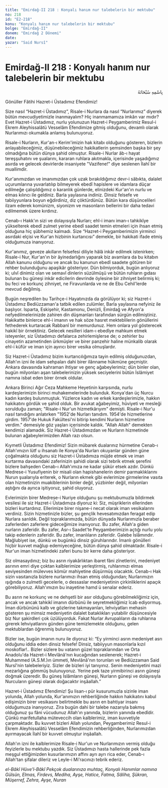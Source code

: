 ```yaml
---
title: "Emirdağ-II 218 : Konyalı hanım nur talebelerin bir mektubu"
no: 218
id: "E2-218"
konu: "Konyalı hanım nur talebelerin bir mektubu"
bolge: "Emirdağ-II"
donem: "Emirdağ 2 Dönemi"
date: 
yazar: "Said Nursî"
---
```


# Emirdağ-II 218 : Konyalı hanım nur talebelerin bir mektubu

<p class="arabic" dir="rtl" title="Meal: “Her türlü noksan sıfatlardan yüce olan Allah’ın adıyla.”">بِاسْمِهِ سُبْحَانَهُ</p>

Gönüller Fâtihi Hazret-i Üstadımız Efendimiz!

Size nasıl “Hazret-i Üstadımız”, Risale-i Nurlara da nasıl “Nurlarımız” diyerek bütün mevcudiyetimizle inanmayalım? Hiç inanmamamıza imkân var mıdır? Evet Hazret-i Üstadımız, nurlu yolunuzun Hazret-i Peygamberimiz Resul-i Ekrem Aleyhissalâtü Vesselâm Efendimize gitmiş olduğunu, devamlı olarak Nurlarımızı okumakla anlamış bulunuyoruz.

Risale-i Nurların, Kur'an-ı Kerim'imizin hak kitabı olduğunu gösteren, bizlerin anlayabileceğimiz, düşünebileceğimiz hakikatlerin şemsinden başka bir şey olmadığına bütün dünya şahid olmuştur. Risale-i Nurlar âb-ı hayat tereşşuhatını ve şualarını, kararan ruhlara akıtmakla, içerisinde yaşadığımız asırda ve gelecek devirlerde insaniyete "Vazifene!" diye seslenen İlahî bir muallimdir.

Kur'anımızdan ve imanımızdan çok uzak bırakıldığımız devr-i sâbıkta, dalalet uçurumlarına yuvarlatılıp bilmeyerek ebedî hapislere ve idamlara düçar edilmeğe çalışıldığımız o karanlık günlerde, elinizdeki Kur'an'ın nurlu ve elmas kılıncı ile geldiniz. Barla yaylasına indiniz. Dinsiz felsefe ve tabiiyyunlara boyun eğdirdiniz, diz çöktürdünüz. Bütün kara düşüncelileri ilzam ederek komünizm, siyonizm ve masonların bellerini bir daha tedavi edilmemek üzere kırdınız.

Cenab-ı Hakk'ın sizi ve dolayısıyla Nurları; ehl-i imanı iman-ı tahkikîye yükselterek ebedî zulmet yerine ebedî saadet temin etmeleri için ihsan etmiş olduğuna hiç şübhemiz kalmadı. Size “Hazret-i Peygamberimizin yirminci asırdaki elçisi ve Kur'an hizbinin kurtarıcısı” demekle, bir hakikati ifade etmiş olduğumuza inanıyoruz.

Kur'anımız, geveze akılların felsefesi diliyle hâlâ inkâr edilmek istenirken; Risale-i Nur, Kur'an'ın bir âyinedarlığını yaparak biz avamlara da bu kitabın Allah kanunu olduğunu ve ancak bu kanunun ebedî saadete götüren bir rehber bulunduğunu apaşikâr gösteriyor. Dün bilmiyorduk, bugün anlıyoruz ki; ulvî dinimiz olan ve semavî dinlerin süzülmüşü ve bütün ruhların gıdası bulunan bu güneşi inkâr edicilerin devrinde öylesine bir zihniyet belirmiş ki; bu feci ve korkunç zihniyet, ne Firavunlarda ve ne de Ebu Cehil'lerde mevcud değilmiş.

Bugün neşredilen bu Tarihçe-i Hayatınızda da görülüyor ki; siz Hazret-i Üstadımız Bediüzzaman'a tatbik edilen zulümler, Barla yaylasına nefyiniz ile başlıyor. Isparta, Eskişehir, Kastamonu, Denizli, Emirdağ ve Afyon'a nefyedilmelerinizde zahiren din düşmanları tarafından sürgün edilmiştiniz. Hakikatte binlerce ehl-i imanın ve hak söze hasret mekteblilerin gönüllerini fethederek kurtaracak Rabbanî bir memurdunuz. Hem onlara yol gösterecek hakikî bir örnektiniz. Gelecek nesilleri idam-ı ebedîye mahkum etmek isteyenler, siz Üstadımızı defalarca zehirlemişlerse de; o zehirler bu cinayetin azametinden ürkmüşler ve birer panzehir haline münkalib olarak ehl-i küfür ve iman için ayırıcı birer vesika olmuşlardır.

Siz Hazret-i Üstadımız bizim kurtarıcılığımıza tayin edilmiş olduğunuzdan, Allah'ın izni ile idam sehpaları dahi birer ilânname hükmüne geçmiştir. Ankara davasında kahraman ihtiyar ve genç ağabeylerimiz; dün binler olan, bugün milyonları aşan talebelerinizin yüksek seciyelerini bütün İslâmiyet namına isbat eden birer örnek oldular.

Ankara Birinci Ağır Ceza Mahkeme Heyetinin karşısında, nurlu kardeşlerimizin birinci muhakemelerinde bulunduk. Konya'dan üç Nurcu kadın kardeş bulunmuştuk. Yüzlerce kadın ve erkek kardeşlerimizle, hakkın hakikatını gördük ve şahid olduk. Bir avukat ağabeyimiz, hüviyeti ve mesleği sorulduğu zaman; "Risale-i Nur'un hizmetkârıyım" demişti. Risale-i Nur'u nasıl tanıdığını anlatırken "1952'de Nurları tanıdım. 1954'de hizmetlerine girdim. 1957'de Hukuk Fakültesi'ni bitirip kendimi Nurların hizmetine verdim." demesiyle göz yaşları içerisinde kaldık. "Allah Allah" demekten kendimizi alamadık. Siz Hazret-i Üstadımızdan ve Nurların hizmetinde bulunan ağabeylerimizden Allah razı olsun.

Kıymetli Üstadımız Efendimiz! Sizin mübarek dualarınız hürmetine Cenab-ı Allah'ımızın lütf u ihsanatı ile Konya'da Nurları okuyanlar günden güne çoğalmakta olduğunu siz Hazret-i Üstadımıza müjde etmek ve iman kurtarma davasındaki zaferinizin şahidi olarak sizi tebrik etmek şerefini bizlere bahşeden Cenab-ı Allah'ımıza ne kadar şükür etsek azdır. Dünkü Medrese-i Yusufiyenin bir misali olan hapishanelerin demir parmaklıklarını Nurun şualarıyla eriterek, o Nurların ekmek gibi evlerimize girmelerine vasıta olan hizmetinizin muakiblerinin binler değil, yüzbinler değil, milyonları aştığını da ayrıca işitiyoruz, şahid oluyoruz.

Evlerimizin birer Medrese-i Nuriye olduğunu şu mektubumuzla bildirmek vesilesi ile siz Hazret-i Üstadımıza diyoruz ki: Siz, müşriklerin ellerinden bizleri kurtardınız. Ellerimize birer nişane-i necat olarak iman vesikalarını verdiniz. Sizin hizmetinizle bizler, şu gençlik hevesatımızdan feragat edip Nurlara sarıldık. Değil topraklarımızda, bütün dünyada Nurlarımızla beraber zaferlerden zaferlere gideceğimize inanıyoruz. Bu zafer, Allah'a giden nurların zaferidir. Bu zafer, Asr-ı Saadet'te Peygamberimizin açtığı nurlu yolu takip edenlerin zaferidir. Bu zafer, imanlıların zaferidir. Galebe İslâmındır. Mağlubiyet ise, dünkü ve bugünkü dinsiz güruhlarındır. İmanlı gönülleri hiçbir kuvvet mağlup edemiyeceğine, bütün dünya şahid olmaktadır. Risale-i Nur'un iman hizmetindeki zaferi bunu bir kerre daha gösteriyor.

Siz olmasaydınız; biz bu asrın riyakârlıktan ibaret fâni zînetlerini, medeniyet asrının emri diye çoktan kalblerimize yerleştirmiş, ruhlarımızı elmas seviyesinden mülevves kömür mahiyetine düşürmüş olacaktık. Cenab-ı Hak sizin vasıtanızla bizlere nurlarımızı ihsan etmiş olduğundan; Nurlarımızın ışığında o zulmetli gecelerle, o dessaslar medeniyetinin çirkinliklerini apaçık görebiliyoruz. Allah'ımızın bu inayetine hamd ü senalar ederiz.

Bu asrın ne korkunç ve ne dehşetli bir asır olduğunu görebilmekliğimiz için, ancak ve ancak tahkikî imanın dürbünü ile seyretmekliğimiz îcab ediyormuş. İman dürbününü kalb ve gözlerine takmayanları, lehviyatları mehasin gösteren şu mimsiz medeniyetin dalalet bataklıkları yutabilir düşüncesiyle biz Nur şakirdleri çok üzülüyorduk. Fakat Nurlar Avrupalıların da ruhlarına girerek lehviyatlarını günden güne temizlemekte olduğunu, gelen mektublardan öğrenmiş bulunuyoruz.

Bizler ise, bugün imanın nuru ile diyoruz ki: “Ey yirminci asrın medeniyet asrı olduğunu iddia eden dinsiz felsefe! Dinsiz, tabiiyyun masonlarla kızıl moskoflar!.. Bizler sizlere bu vatanın güzel topraklarından ve Orta Anadolu'da Hazret-i Mevlânâ'nın kucağından seslenerek; Hazret-i Muhammed (A.S.M.)ın ümmeti, Mevlânâ'nın torunları ve Bediüzzaman Said Nursî'nin talebeleriyiz. Sizler de bizleri iyi tanıyınız. Senin medeniyetini mazi mezarlığına gömmüş bulunuyoruz. Yerine pek taze yirmibirinci asrın güneşi doğmak üzeredir. Bu güneş İslâmların güneşi, Nurların güneşi ve dolayısıyla Nurcuların güneşi olarak doğacaktır inşâallah.”

Hazret-i Üstadımız Efendimiz! Şu lisan-ı pür kusurumuzla sizinle iman yolunda, Allah yolunda, Kur'anımızın rehberliğinde hakkın hakikatını kabul edişimizin birer vesikasını belirtmekle bu asrın en bahtiyar insanı olduğumuza inanıyoruz. Zira bugün dahi bir talebe nazarıyla bakmış olduğunuz şu fâni vücudunuz Allah'ın yanında, bizlerin yanında ebedîdir. Çünkü marifetullaha müteveccih olan kalblerimiz, iman kuvvetiyle çarpmaktadır. Bu kuvvet bizleri Allah yolundan, Peygamberimiz Resul-i Ekrem Aleyhissalâtü Vesselâm Efendimizin rehberliğinden, Nurlarımızdan ayırmayacak İlahî bir kuvvet olmuştur inşâallah.

Allah'ın izni ile kalblerimize Risale-i Nur'un ve Nurlarımızın vermiş olduğu feyizlerle bu mektubu yazdık. Siz Üstadımızı hasta hallerinde pek fazla meşgul ettiğimizden kusurlarımızın affını ayrı ayrı rica eder, Cenab-ı Allah'tan şifalar dileriz ve Leyle-i Mi'racınızı tebrik ederiz.

*el-Bâkî Hüve’l-Bâkî*
*Pekçok dualarınıza muhtaç, Konyalı Hanımlar namına*
*Gülsün, Elmas, Firdevs, Mediha, Ayşe, Hatice, Fatma,*
*Sâliha, Şükran, Müşerref, Zehra, Ayşe, Nuran*

